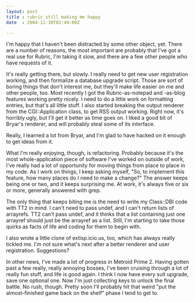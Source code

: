 ```yaml
---
layout: post
title : rubric still making me happy
date  : 2004-11-30T02:49:00Z

---
```

I'm happy that I haven't been distracted by some other object, yet.  There are a number of reasons, the most important are probably that I've got a real use for Rubric, I'm taking it slow, and there are a few other people who have requests of it.

It's really getting there, but slowly.  I really need to get new user registration working, and then formalize a database upgrade script.  Those are sort of boring things that don't interest me, but they'll make life easier on me and other people, too.  Most recently I got the Rubric-as-notepad and -as-blog features working pretty nicely.  I need to do a little work on formatting entries, but that's all little stuff.  I also started breaking the output renderer from the CGI::Application class, to get RSS output working. Right now, it's horribly ugly, but I'll get it better as time goes on.  I liked a good bit of Bryar's renderer, and will probably steal some of its interface.

Really, I learned a lot from Bryar, and I'm glad to have hacked on it enough to get ideas from it.

What I'm really enjoying, though, is refactoring.  Probably because it's the most whole-application piece of software I've worked on outside of work, I've really had a lot of opportunity for moving things from place to place in my code.  As I work on things, I keep asking myself, "So, to implement this feature, how many places do I need to make a change?"  The answer keeps being one or two, and it keeps surprising me.  At work, it's always five or six or more, generally answered with grep.

The only thing that keeps biting me is the need to write my Class::DBI code with TT2 in mind.  I can't need to pass undef, and I can't return lists of arrayrefs.  TT2 can't pass undef, and it thinks that a list containing just one arrayref should just be the arrayref as a list.  Still, I'm starting to take those quirks as facts of life and coding for them to begin with.

I also wrote a little clone of extisp.icio.us, too, which has always really tickled me.  I'm not sure what's next after a better renderer and user registration.  Suggestions?

In other news, I've made a lot of progress in Metroid Prime 2.  Having gotten past a few really, really annoying bosses, I've been cruising through a lot of really fun stuff, and life is good again.  I think I now have every suit upgrade, save one optional one.  Now I'm just collecting keys to unlock the final battle.  No rush, though.  Pretty soon I'll probably hit that weird "put the almost-finished game back on the shelf" phase I tend to get to.

